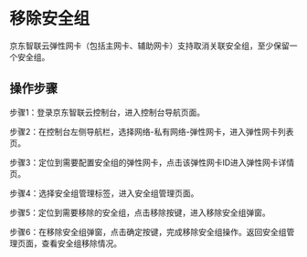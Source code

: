 # 移除安全组

京东智联云弹性网卡（包括主网卡、辅助网卡）支持取消关联安全组，至少保留一个安全组。

## 操作步骤
步骤1：登录京东智联云控制台，进入控制台导航页面。

步骤2：在控制台左侧导航栏，选择网络-私有网络-弹性网卡，进入弹性网卡列表页。

步骤3：定位到需要配置安全组的弹性网卡，点击该弹性网卡ID进入弹性网卡详情页。

步骤4：选择安全组管理标签，进入安全组管理页面。

步骤5：定位到需要移除的安全组，点击移除按键，进入移除安全组弹窗。

步骤6：在移除安全组弹窗，点击确定按键，完成移除安全组操作。返回安全组管理页面，查看安全组移除情况。

